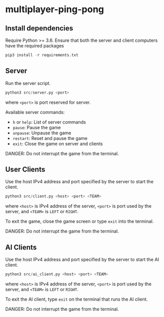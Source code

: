 # multiplayer-ping-pong

## Install dependencies

Require Python >= 3.6. Ensure that both the server and client computers have the required packages

```python
pip3 install -r requirements.txt
```

## Server

Run the server script.

```python
python3 src/server.py <port>
```

where `<port>` is port reserved for server.

Available server commands:

- `h` or `help`: List of server commands
- `pause`: Pause the game
- `unpause`: Unpause the game
- `restart`: Reset and pause the game
- `exit`: Close the game on server and clients

DANGER: Do not interrupt the game from the terminal.

## User Clients

Use the host IPv4 address and port specified by the server to start the client.

```python
python3 src/client.py <host> <port> <TEAM>
```

where `<host>` is IPv4 address of the server, `<port>` is port used by the server, and `<TEAM>` is `LEFT` or `RIGHT`.

To exit the game, close the game screen or type `exit` into the terminal.

DANGER: Do not interrupt the game from the terminal.

## AI Clients

Use the host IPv4 address and port specified by the server to start the AI client.

```python
python3 src/ai_client.py <host> <port> <TEAM>
```

where `<host>` is IPv4 address of the server, `<port>` is port used by the server, and `<TEAM>` is `LEFT` or `RIGHT`.

To exit the AI client, type `exit` on the terminal that runs the AI client.

DANGER: Do not interrupt the game from the terminal.
